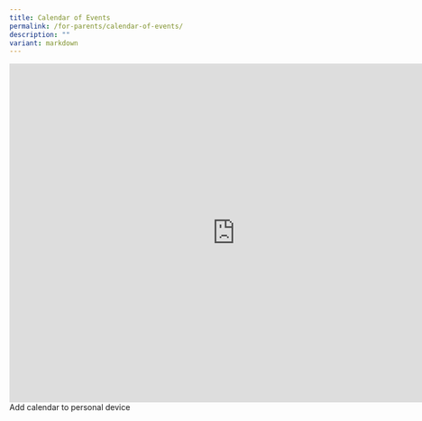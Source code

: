 ```yaml
---
title: Calendar of Events
permalink: /for-parents/calendar-of-events/
description: ""
variant: markdown
---
```

<iframe src="https://calendar.google.com/calendar/embed?height=600&amp;wkst=1&amp;bgcolor=%23ffffff&amp;ctz=Asia%2FSingapore&amp;showTz=1&amp;showCalendars=0&amp;showTabs=0&amp;showPrint=0&amp;showTitle=0&amp;src=Y18yYTUxMzExZDY1YzliNzZiMjVjOWI1NTNlMmY5ZWU0MGZlZjljMWQ3YmM5ZjMwODFlMzAyNTVkNzc4YzY3OGE2QGdyb3VwLmNhbGVuZGFyLmdvb2dsZS5jb20&amp;color=%25022935" style="border-width:0" width="800" height="600" frameborder="0" scrolling="no"></iframe>
<br>
<a style="text-decoration: none" href="https://calendar.google.com/calendar/u/0?cid=Y18yYTUxMzExZDY1YzliNzZiMjVjOWI1NTNlMmY5ZWU0MGZlZjljMWQ3YmM5ZjMwODFlMzAyNTVkNzc4YzY3OGE2QGdyb3VwLmNhbGVuZGFyLmdvb2dsZS5jb20" target="_blank"> Add calendar to personal device</a>